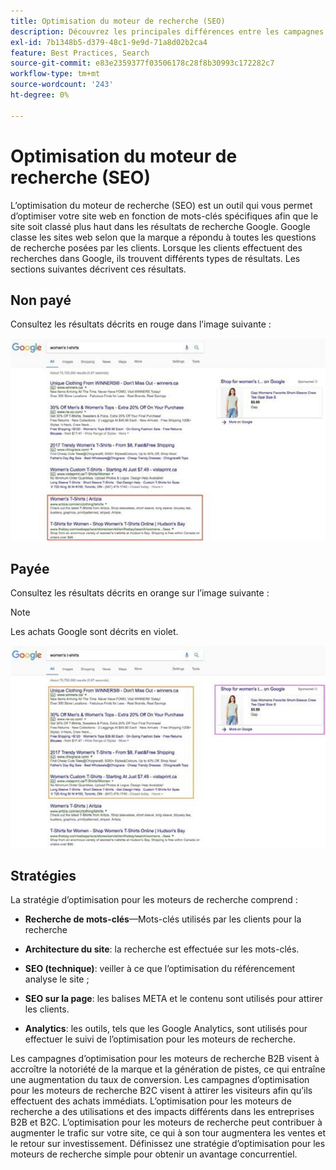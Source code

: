 ```yaml
---
title: Optimisation du moteur de recherche (SEO)
description: Découvrez les principales différences entre les campagnes d’optimisation pour les moteurs de recherche B2B et B2C.
exl-id: 7b1348b5-d379-48c1-9e9d-71a8d02b2ca4
feature: Best Practices, Search
source-git-commit: e83e2359377f03506178c28f8b30993c172282c7
workflow-type: tm+mt
source-wordcount: '243'
ht-degree: 0%

---
```


# Optimisation du moteur de recherche (SEO)

L’optimisation du moteur de recherche (SEO) est un outil qui vous permet d’optimiser votre site web en fonction de mots-clés spécifiques afin que le site soit classé plus haut dans les résultats de recherche Google. Google classe les sites web selon que la marque a répondu à toutes les questions de recherche posées par les clients. Lorsque les clients effectuent des recherches dans Google, ils trouvent différents types de résultats. Les sections suivantes décrivent ces résultats.

## Non payé

Consultez les résultats décrits en rouge dans l’image suivante :

![Résultats de recherche Google d’optimisation pour les moteurs de recherche non payants](../../assets/playbooks/seo-unpaid.png)

## Payée

Consultez les résultats décrits en orange sur l’image suivante :

>[!NOTE]
>
>Les achats Google sont décrits en violet.

![Résultats de recherche Google payants](../../assets/playbooks/seo-paid.png)

## Stratégies

La stratégie d’optimisation pour les moteurs de recherche comprend :

- **Recherche de mots-clés**—Mots-clés utilisés par les clients pour la recherche

- **Architecture du site**: la recherche est effectuée sur les mots-clés.

- **SEO (technique)**: veiller à ce que l’optimisation du référencement analyse le site ;

- **SEO sur la page**: les balises META et le contenu sont utilisés pour attirer les clients.

- **Analytics**: les outils, tels que les Google Analytics, sont utilisés pour effectuer le suivi de l’optimisation pour les moteurs de recherche.

Les campagnes d’optimisation pour les moteurs de recherche B2B visent à accroître la notoriété de la marque et la génération de pistes, ce qui entraîne une augmentation du taux de conversion. Les campagnes d’optimisation pour les moteurs de recherche B2C visent à attirer les visiteurs afin qu’ils effectuent des achats immédiats. L’optimisation pour les moteurs de recherche a des utilisations et des impacts différents dans les entreprises B2B et B2C. L’optimisation pour les moteurs de recherche peut contribuer à augmenter le trafic sur votre site, ce qui à son tour augmentera les ventes et le retour sur investissement. Définissez une stratégie d’optimisation pour les moteurs de recherche simple pour obtenir un avantage concurrentiel.
